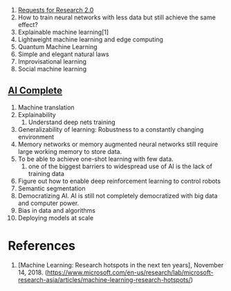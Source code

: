 1. [Requests for Research 2.0](https://openai.com/blog/requests-for-research-2/)
1. How to train neural networks with less data but still achieve the same effect?
1. Explainable machine learning[1]
1. Lightweight machine learning and edge computing
1. Quantum Machine Learning
1. Simple and elegant natural laws
1. Improvisational learning
1. Social machine learning

## [AI Complete](https://en.wikipedia.org/wiki/AI-complete)
1. Machine translation
1. Explainability
   1. Understand deep nets training
1. Generalizability of learning: Robustness to a constantly changing environment
1. Memory networks or memory augmented neural networks still require large working memory to store data.
1. To be able to achieve one-shot learning with few data.
   1. one of the biggest barriers to widespread use of AI is the lack of training data
1. Figure out how to enable deep reinforcement learning to control robots
1. Semantic segmentation
1. Democratizing AI. AI is still not completely democratized with big data and computer power.
1. Bias in data and algorithms
1. Deploying models at scale

# References
1. [Machine Learning: Research hotspots in the next ten years], November 14, 2018. (https://www.microsoft.com/en-us/research/lab/microsoft-research-asia/articles/machine-learning-research-hotspots/)
